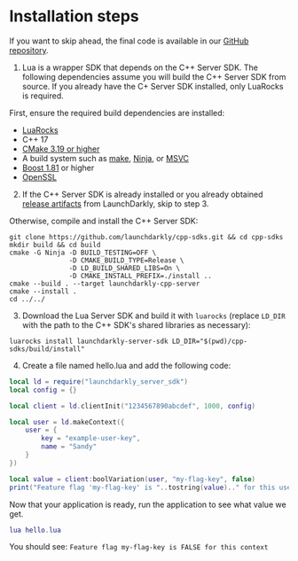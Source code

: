 # Installation steps
If you want to skip ahead, the final code is available in our [GitHub repository](https://github.com/launchdarkly/lua-server-sdk/tree/main/examples/hello-lua-server).

1. Lua is a wrapper SDK that depends on the C++ Server SDK. The following dependencies assume you will build the C++ Server SDK from source. If you already have the C+ Server SDK installed, only LuaRocks is required.

First, ensure the required build dependencies are installed:
- [LuaRocks](https://luarocks.org/)
- C++ 17
- [CMake 3.19 or higher](https://cmake.org/)
- A build system such as [make](https://www.gnu.org/software/make/manual/make.html), [Ninja](https://ninja-build.org/), or [MSVC](https://visualstudio.microsoft.com/)
- [Boost 1.81](https://www.boost.org/) or higher
- [OpenSSL](https://www.openssl.org/)

2. If the C++ Server SDK is already installed or you already obtained [release artifacts](https://github.com/launchdarkly/cpp-sdks/releases?q="launchdarkly-cpp-server") from LaunchDarkly, skip to step 3.

Otherwise, compile and install the C++ Server SDK:
```shell
git clone https://github.com/launchdarkly/cpp-sdks.git && cd cpp-sdks
mkdir build && cd build
cmake -G Ninja -D BUILD_TESTING=OFF \
               -D CMAKE_BUILD_TYPE=Release \
               -D LD_BUILD_SHARED_LIBS=On \
               -D CMAKE_INSTALL_PREFIX=./install ..
cmake --build . --target launchdarkly-cpp-server
cmake --install .
cd ../../
```

3. Download the Lua Server SDK and build it with `luarocks` (replace `LD_DIR` with the path to the C++ SDK's shared libraries as necessary):
```shell
luarocks install launchdarkly-server-sdk LD_DIR="$(pwd)/cpp-sdks/build/install"
```

4. Create a file named hello.lua and add the following code:
```lua
local ld = require("launchdarkly_server_sdk")
local config = {}

local client = ld.clientInit("1234567890abcdef", 1000, config)

local user = ld.makeContext({
    user = {
        key = "example-user-key",
        name = "Sandy"
    }
})

local value = client:boolVariation(user, "my-flag-key", false)
print("Feature flag 'my-flag-key' is "..tostring(value).." for this user context")
```

Now that your application is ready, run the application to see what value we get.
```lua
lua hello.lua
```

You should see:
`Feature flag my-flag-key is FALSE for this context`